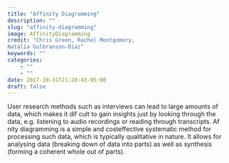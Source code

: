 ```yaml
---
title: "Affinity Diagramming"
description: ""
slug: "affinity-diagramming"
image: AffinityDiagramming
credit: "Chris Green, Rachel Montgomery,Natalia Gulbranson-Diaz"
keywords: ""
categories:
    - ""
    - ""
date: 2017-10-31T21:28:43-05:00
draft: false
---
```


User research methods such as interviews can lead to large amounts of data, which makes it dif cult to gain insights just by looking through the data, e.g. listening to audio recordings or reading through transcripts. Af nity diagramming is a simple and costeffective systematic method for processing such data, which is typically qualitative in nature. It allows for analysing data (breaking down of data into parts) as well as synthesis (forming a coherent whole out of parts).
